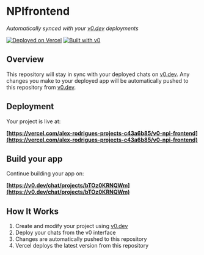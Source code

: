 # NPIfrontend

*Automatically synced with your [v0.dev](https://v0.dev) deployments*

[![Deployed on Vercel](https://img.shields.io/badge/Deployed%20on-Vercel-black?style=for-the-badge&logo=vercel)](https://vercel.com/alex-rodrigues-projects-c43a6b85/v0-npi-frontend)
[![Built with v0](https://img.shields.io/badge/Built%20with-v0.dev-black?style=for-the-badge)](https://v0.dev/chat/projects/bTOz0KRNQWm)

## Overview

This repository will stay in sync with your deployed chats on [v0.dev](https://v0.dev).
Any changes you make to your deployed app will be automatically pushed to this repository from [v0.dev](https://v0.dev).

## Deployment

Your project is live at:

**[https://vercel.com/alex-rodrigues-projects-c43a6b85/v0-npi-frontend](https://vercel.com/alex-rodrigues-projects-c43a6b85/v0-npi-frontend)**

## Build your app

Continue building your app on:

**[https://v0.dev/chat/projects/bTOz0KRNQWm](https://v0.dev/chat/projects/bTOz0KRNQWm)**

## How It Works

1. Create and modify your project using [v0.dev](https://v0.dev)
2. Deploy your chats from the v0 interface
3. Changes are automatically pushed to this repository
4. Vercel deploys the latest version from this repository